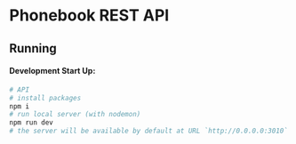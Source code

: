 # Phonebook REST API

## Running

#### Development Start Up:
```bash
# API
# install packages
npm i
# run local server (with nodemon)
npm run dev
# the server will be available by default at URL `http://0.0.0.0:3010`
```
